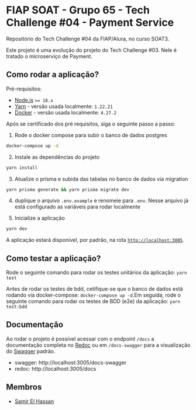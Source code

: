 # FIAP SOAT - Grupo 65 - Tech Challenge #04 - Payment Service

Repositório do Tech Challenge #04 da FIAP/Alura, no curso SOAT3. 

Este projeto é uma evolução do projeto do Tech Challenge #03. Nele é tratado o microserviço de Payment.

## Como rodar a aplicação?

Pré-requisitos:

- [Node.js](https://nodejs.org/en) `>= 18.x`
- [Yarn](https://yarnpkg.com/) - versão usada localmente: `1.22.21`
- [Docker](https://www.docker.com/) - versão usada localmente: `4.27.2`

Após se certificado dos pré requisitos, siga o seguinte passo a passo:

1. Rode o docker compose para subir o banco de dados postgres
```bash
docker-compose up -d
```

2. Instale as dependências do projeto
```bash
yarn install
```

3. Atualize o prisma e subida das tabelas no banco de dados via migration
```bash
yarn prisma generate && yarn prisma migrate dev
```

4. duplique o arquivo `.env.example` e renomeie para `.env`. Nesse arquivo já está configurado as variáveis para rodar localmente

4. Inicialize a aplicação
```bash
yarn dev
```

A aplicação estará disponível, por padrão, na rota [`http://localhost:3005`](http://localhost:3005).


## Como testar a aplicação?

Rode o seguinte comando para rodar os testes unitários da aplicação: `yarn test`

Antes de rodar os testes de bdd, cetifique-se que o banco de dados está rodando via docker-compose: `docker-compose up -d`.Em seguida, rode o seguinte comando para rodar os testes de BDD (e2e) da aplicação: `yarn test:bdd`

## Documentação

Ao rodar o projeto é possível acessar com o endpoint `/docs` a documentação completa no [Redoc](https://github.com/Redocly/redoc) ou em `/docs-swagger` para a visualização do [Swagger](swagger.io) padrão.

- swagger: http://localhost:3005/docs-swagger
- redoc: http://localhost:3005/docs

## Membros
- [Samir El Hassan](github.com/samirelhassann)
